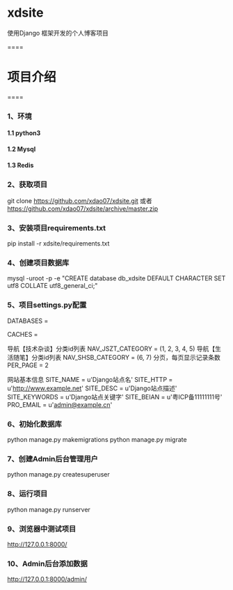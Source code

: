 # xdsite
使用Django 框架开发的个人博客项目

====
# 项目介绍

====

### 1、环境
#### 1.1 python3
#### 1.2 Mysql
#### 1.3 Redis

### 2、获取项目
 git clone https://github.com/xdao07/xdsite.git
 或者
 https://github.com/xdao07/xdsite/archive/master.zip

### 3、安装项目requirements.txt
 pip install -r xdsite/requirements.txt

### 4、创建项目数据库
 mysql -uroot -p -e "CREATE database db_xdsite DEFAULT CHARACTER SET utf8 COLLATE utf8_general_ci;"

### 5、项目settings.py配置
 DATABASES =

 CACHES =

 导航【技术杂谈】分类id列表
 NAV_JSZT_CATEGORY = (1, 2, 3, 4, 5)
 导航【生活随笔】分类id列表
 NAV_SHSB_CATEGORY = (6, 7)
 分页，每页显示记录条数
 PER_PAGE = 2

 网站基本信息
 SITE_NAME = u'Django站点名'
 SITE_HTTP = u'http://www.example.net'
 SITE_DESC = u'Django站点描述'
 SITE_KEYWORDS = u'Django站点关键字'
 SITE_BEIAN = u'粤ICP备11111111号'
 PRO_EMAIL = u'admin@example.cn'

### 6、初始化数据库
 python manage.py makemigrations
 python manage.py migrate

### 7、创建Admin后台管理用户
 python manage.py createsuperuser

### 8、运行项目
 python manage.py runserver

### 9、浏览器中测试项目
 http://127.0.0.1:8000/

### 10、Admin后台添加数据
 http://127.0.0.1:8000/admin/
